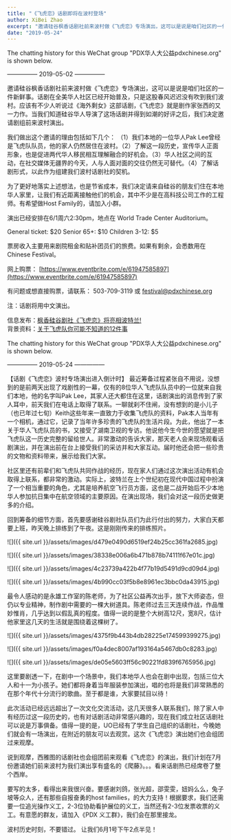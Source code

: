 ```yaml
---
title: "《飞虎恋》话剧即将在波村登场"
author: XiBei Zhao
excerpt: "邀请硅谷枫香话剧社前来波村做《飞虎恋》专场演出，这可以是说是咱们社区的一件新鲜事。话剧在全美华人社区已经开始普及，只是这股春风迟迟没有吹到我们波村。应该有不少人听说过《海外剩女》这部话剧，《飞虎恋》就是剧作家张西的又一力作。当我们知道硅谷华人导演了这场话剧并得到如潮的好评之后，我们决定邀请剧组前来波村演出。"
date: "2019-05-24"
---
```


The chatting history for this WeChat group "PDX华人大公益pdxchinese.org" is shown below.

—————  2019-05-02  —————

邀请硅谷枫香话剧社前来波村做《飞虎恋》专场演出，这可以是说是咱们社区的一件新鲜事。话剧在全美华人社区已经开始普及，只是这股春风迟迟没有吹到我们波村。应该有不少人听说过《海外剩女》这部话剧，《飞虎恋》就是剧作家张西的又一力作。当我们知道硅谷华人导演了这场话剧并得到如潮的好评之后，我们决定邀请剧组前来波村演出。

我们做出这个邀请的理由包括如下几个： （1）我们本地的一位华人Pak Lee曾经是飞虎队队员，他的家人仍然居住在波村。（2）了解这一段历史，宣传华人正面形象，也是促进两代华人移民相互理解融合的好机会。（3）华人社区之间的互动，在社交媒体无疆界的今天，人与人面对面的交往仍然无可替代。（4）了解话剧形式，以此作为组建我们波村话剧社的契机。

为了更好地落实上述想法，也是节省成本，我们决定请来自硅谷的朋友们住在本地华人家里，让我们有近距离接触他们的机会，其中不少是在高科技公司工作的工程师。有希望做Host Family的，请加入小群。

演出已经安排在6/1周六2:30pm，地点在 World Trade Center Auditorium。

General ticket: $20
Senior 65+: $10
Children 3-12: $5

票房收入主要用来剧院租金和贴补团员们的旅费。如果有剩余，会悉数用在Chinese Festival。

网上购票： [https://www.eventbrite.com/e/61947585897](https://www.eventbrite.com/e/61947585897)

有问题或想直接购票，请联系： 503-709-3119 或 festival@pdxchinese.org

注：话剧将用中文演出。

信息发布：[枫香硅谷剧社《飞虎恋》将亮相波特兰!](https://mp.weixin.qq.com/s/0AFsprh0N0c1pH0RYuAm_Q)  
背景资料：[关于飞虎队你可能不知道的12件事](https://m.jiemian.com/article/758061.html?from=timeline&isappinstalled=0)  

The chatting history for this WeChat group "PDX华人大公益pdxchinese.org" is shown below.

—————  2019-05-24  —————

【话剧《飞虎恋》波村专场演出进入倒计时】 最近筹备过程紧张自不用说，没想到的是前两天出现了戏剧性的一幕，仅有的8位华人飞虎队队员中的一位就来自我们本地，他的名字叫Pak Lee，其家人还大都住在这里，话剧演出的消息传到了家人耳中，前天我们在电话上取得了联系。一聊就刹不住闸，没有想到的是小儿子（也已年过七旬）Keith这些年来一直致力于收集飞虎队的资料，Pak本人当年有一个相机，通过它，记录了当年许多珍贵的飞虎队的生活片段。为此，他出了一本关于华人飞虎队员的书，又接受了湖南卫视的专访。他说他今生今世的愿望就是把飞虎队这一历史完整的留给世人。非常激动的告诉大家，那天老人会来现场观看话剧演出，并在演出前在台上接受我们的采访并和大家互动。届时他还会把一些珍贵的文物和资料带来，展示给我们大家。

社区里还有前辈们和飞虎队共同作战的经历，现在家人们通过这次演出活动有机会取得上联系，都非常的激动。实际上，波特兰在上个世纪初在现代中国过程中扮演了一个相当重要的角色，尤其是培养航空飞行员方面，这也是二战开始后不少本地华人参加抗日集中在航空领域的主要原因。在演出现场，我们会对这一段历史做更多的介绍。

回到筹备的细节方面，首先要感谢硅谷剧社队员们为此行付出的努力，大家白天都要上班，昨天晚上排练到了午夜。这是刚刚传来的排练照片。

![]({{ site.url }}/assets/images/d479e0490d6519ef24b25cc361fa2685.jpg)

![]({{ site.url }}/assets/images/38338e006a6b471b878b74111f67e01c.jpg)

![]({{ site.url }}/assets/images/4c23739a422b4f77b19d5491d9cd09d4.jpg)

![]({{ site.url }}/assets/images/4b990cc03f5b8e8961ec3bbc0da43915.jpg)

最令人感动的是永雄工作室的陈老师，为了社区公益再次出手，放下大师姿态，但仍以专业精神，制作剧中需要的一棵大树道具。陈老师过去三天连续作战，作品惟妙惟肖，几乎达到以假乱真的程度。值得一说的是整个大树高12尺，宽8尺，估计他家里这几天的生活就是围绕着这棵树了。

![]({{ site.url }}/assets/images/4375f9b443b4db28225e174599399275.jpg)

![]({{ site.url }}/assets/images/f0a4dec8007af193164a5467db0c8283.jpg)

![]({{ site.url }}/assets/images/de05e5603ff56c90221fd839f6765956.jpg)

这里要剧透一下，在剧中一个场景中，我们本地华人也会在剧中出现，包括三位大人和十一为小孩子。她们都将身着当年服装参加演出，唱的也将是我们非常熟悉的在那个年代十分流行的歌曲。至于都是谁，大家要拭目以待！

此次活动已经远远超出了一次文化交流活动，这几天很多人联系我们，除了家人中有经历过这一段历史的，也有对话剧活动非常感兴趣的，现在我们成立社区话剧社可以说是万事俱备。值得一提的是，UO已经有了学生自己组织的话剧社，今晚她们就会有一场演出，在附近的朋友可以去观赏。这次《飞虎恋》演出她们也会组团过来观摩。

说到观摩，西雅图的话剧社也会组团前来观看《飞虎恋》的演出，我们计划在7月份邀请她们前来波村为我们演出享有盛名的《爬藤》。。。看来话剧热已经席卷了整个西岸。

要写的太多，看得出来我很兴奋。要感谢刘鸽，张光超，邵雯雯，妞妈么么，兔子坡等众人，还有那些自报奋勇的host families，的大力支持！根据要求，我们还需要一位追光操作义工，2-3位协助看护展位的义工，当然还有2-3位发票收票的义工。有意愿的群友，请加入《PDX 义工群》，我们会在那里接龙。

波村历史时刻，不要错过。 让我们6月1号下午2点半见！
